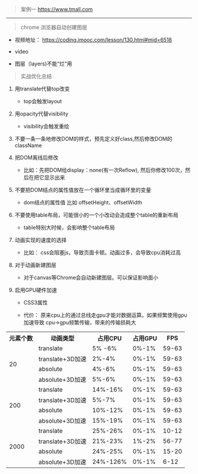 >  案例一 https://www.tmall.com

-------

> chrome 浏览器自动创建图层

* 视频地址： https://coding.imooc.com/lesson/130.html#mid=6518 

* video

* 图层（layers)不能“烂”用

> 实战优化总结

1. 用translate代替top改变

    * top会触发layout

2. 用opacity代替visibility

    * visibility会触发重绘

3. 不要一条一条地修改DOM的样式，预先定义好class,然后修改DOM的className

4. 把DOM离线后修改

    * 比如：先把DOM给display：none(有一次Reflow), 然后你修改100次，然后在把它显示出来

5. 不要把DOM结点的属性值放在一个循环里当成循环里的变量
     
    * dom结点的属性值 比如 offsetHeight、offsetWidth

6. 不要使用table布局，可能很小的一个小改动会造成整个table的重新布局

    * table特别大时候，会影响整个table布局

7. 动画实现的速度的选择

    * 比如： css会阻塞js，导致页面卡顿。动画过多，会导致cpu消耗过高

8. 对于动画新建图层

    * 对于canvas等Chrome会自动新建图层。可以保证影响面小

9. 启用GPU硬件加速

    * CSS3属性

    * 代价： 原来cpu上的通过总线走gpu才能对数据运算。如果频繁使用gpu加速导致 cpu->gpu频繁传输，带来的传输损耗大

<table>
    <tr>
        <th>元素个数</th>
        <th>动画类型</th>
        <th>占用CPU</th>
        <th>占用GPU</th>
        <th>FPS</th>
    </tr>
    <tr>
        <td rowspan="4">20</td>
        <td>translate</td>
        <td>5% -6%</td>
        <td>0%-1%</td>
        <td>59-63</td>
    </tr>
    <tr>
        <td>translate+3D加速</td>
        <td>2%-4%</td>
        <td>0%-1%</td>
        <td>59-63</td>
    </tr>
    <tr>
        <td>absolute</td>
        <td>4%-6%</td>
        <td>0%-1%</td>
        <td>59-63</td>
    </tr>
    <tr>
        <td>absolute+3D加速</td>
        <td>5%-6%</td>
        <td>0%-1%</td>
        <td>59-63</td>
    </tr>
    <tr>
        <td rowspan="4">200</td>
        <td>translate</td>
        <td>14%-16%</td>
        <td>0%-1%</td>
        <td>59-63</td>
    </tr>
    <tr>
        <td>translate+3D加速</td>
        <td>5%-7%</td>
        <td>0%-1%</td>
        <td>59-63</td>
    </tr>
    <tr>
        <td>absolute</td>
        <td>10%-12%</td>
        <td>0%-1%</td>
        <td>59-63</td>
    </tr>
    <tr>
        <td>absolute+3D加速</td>
        <td>15%-19%</td>
        <td>0%-1%</td>
        <td>59-63</td>
    </tr>
    <tr>
        <td rowspan="4">2000</td>
        <td>translate</td>
        <td>25%-26%</td>
        <td>0%-1%</td>
        <td>10-12</td>
    </tr>
    <tr>
        <td>translate+3D加速</td>
        <td>21%-23%</td>
        <td>1%-2%</td>
        <td>56-77</td>
    </tr>
    <tr>
        <td>absolute</td>
        <td>24%-25%</td>
        <td>0%-1%</td>
        <td>15-20</td>
    </tr>
    <tr>
        <td>absolute+3D加速</td>
        <td>24%-126%</td>
        <td>0%-1%</td>
        <td>6-12</td>
    </tr>
</table>